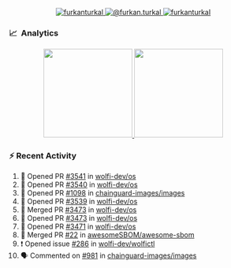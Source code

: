 <p align="center">
  <a href="https://linkedin.com/in/furkanturkal" target="blank">
    <img src="https://img.shields.io/badge/linkedin-%230077B5.svg?&style=for-the-badge&logo=linkedin&logoColor=white" alt="furkanturkal" />
  </a>
  <a href="https://medium.com/@furkan.turkal" target="blank">
    <img src="https://img.shields.io/badge/medium-%2312100E.svg?&style=for-the-badge&logo=medium&logoColor=white" alt="@furkan.turkal" />
  </a>
  <a href="https://twitter.com/furkanturkaI" target="blank">
    <img src="https://img.shields.io/badge/Twitter-1DA1F2?style=for-the-badge&logo=twitter&logoColor=white" alt="furkanturkaI" />
  </a>
</p>

### 📈 &nbsp;Analytics

<p align="center">
  <a href="https://coderstats.net/github/#Dentrax">
    <img height="180em" src="https://github-readme-stats-eight-theta.vercel.app/api?username=Dentrax&show_icons=true&theme=algolia&include_all_commits=true&count_private=true&line_height=26"/>
    <img height="180em" src="https://github-readme-stats-eight-theta.vercel.app/api/top-langs/?username=Dentrax&layout=compact&langs_count=8&theme=algolia&line_height=26"/>
  </a>
</p>

### :zap: Recent Activity

<!--START_SECTION:activity-->
1. 💪 Opened PR [#3541](https://github.com/wolfi-dev/os/pull/3541) in [wolfi-dev/os](https://github.com/wolfi-dev/os)
2. 💪 Opened PR [#3540](https://github.com/wolfi-dev/os/pull/3540) in [wolfi-dev/os](https://github.com/wolfi-dev/os)
3. 💪 Opened PR [#1098](https://github.com/chainguard-images/images/pull/1098) in [chainguard-images/images](https://github.com/chainguard-images/images)
4. 💪 Opened PR [#3539](https://github.com/wolfi-dev/os/pull/3539) in [wolfi-dev/os](https://github.com/wolfi-dev/os)
5. 🎉 Merged PR [#3473](https://github.com/wolfi-dev/os/pull/3473) in [wolfi-dev/os](https://github.com/wolfi-dev/os)
6. 💪 Opened PR [#3473](https://github.com/wolfi-dev/os/pull/3473) in [wolfi-dev/os](https://github.com/wolfi-dev/os)
7. 💪 Opened PR [#3471](https://github.com/wolfi-dev/os/pull/3471) in [wolfi-dev/os](https://github.com/wolfi-dev/os)
8. 🎉 Merged PR [#22](https://github.com/awesomeSBOM/awesome-sbom/pull/22) in [awesomeSBOM/awesome-sbom](https://github.com/awesomeSBOM/awesome-sbom)
9. ❗ Opened issue [#286](https://github.com/wolfi-dev/wolfictl/issues/286) in [wolfi-dev/wolfictl](https://github.com/wolfi-dev/wolfictl)
10. 🗣 Commented on [#981](https://github.com/chainguard-images/images/pull/981#issuecomment-1620642315) in [chainguard-images/images](https://github.com/chainguard-images/images)
<!--END_SECTION:activity-->
